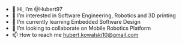 - 👋 Hi, I’m @Hubert97
- 👀 I’m interested in Software Engineering, Robotics and 3D printing
- 🌱 I’m currently learning Embedded Software Design
- 💞️ I’m looking to collaborate on Mobile Robotics Platform
- 📫 How to reach me hubert.kowalski10@gmail.com

<!---
Hubert97/Hubert97 is a ✨ special ✨ repository because its `README.md` (this file) appears on your GitHub profile.
You can click the Preview link to take a look at your changes.
--->
